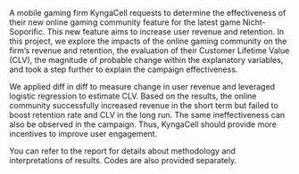 A mobile gaming firm KyngaCell requests to determine the effectiveness of their new online gaming community feature for the latest game Nicht-Soporific. This new feature aims to increase user revenue and retention. In this project, we explore the impacts of the online gaming community on the firm’s revenue and retention, the evaluation of their Customer Lifetime Value (CLV), the magnitude of probable change within the explanatory variables, and took a step further to explain the campaign effectiveness. 

We applied diff in diff to measure change in user revenue and leveraged logistic regression to estimate CLV. Based on the results, the online community successfully increased revenue in the short term but failed to boost retention rate and CLV in the long run. The same ineffectiveness can also be observed in the campaign. Thus, KyngaCell should provide more incentives to improve user engagement. 

You can refer to the report for details about methodology and interpretations of results. Codes are also provided separately.